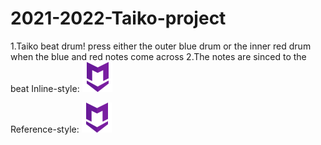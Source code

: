 # 2021-2022-Taiko-project
1.Taiko beat drum! press either the outer blue drum or the inner red drum when the blue and red notes come across
2.The notes are sinced to the beat
Inline-style: 
![alt text](https://github.com/adam-p/markdown-here/raw/master/src/common/images/icon48.png "Logo Title Text 1")

Reference-style: 
![alt text][logo]

[logo]: https://github.com/adam-p/markdown-here/raw/master/src/common/images/icon48.png "Logo Title Text 2"
